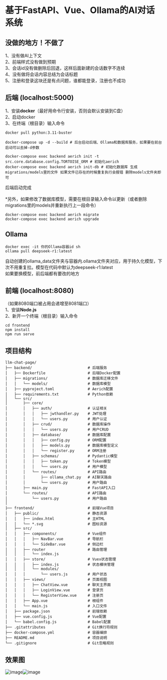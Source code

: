 # 基于FastAPI、Vue、Ollama的AI对话系统

## 没做的地方！不做了
1、没有做AI上下文\
2、前端样式没有做到预期\
3、会话id没有做删除后回退，这样后面新建的会话数字不连续\
4、没有做将会话内容总结为会话标题\
5、注册和登录这块还是有点问题，谁都能登录，注册也不成功
## 后端 (localhost:5000)
1、安装**docker**（最好用命令行安装，否则会默认安装到C盘）\
2、启动docker\
3、在终端（根目录）输入命令
```
docker pull python:3.11-buster

docker-compose up -d --build # 后台启动后端、Ollama和数据库服务，如果要在前台启动可以去掉-d参数

docker-compose exec backend aerich init -t src.core.database.config.TORTOISE_ORM # 初始化aerich
docker-compose exec backend aerich init-db # 初始化数据库 生成migrations/models里的文件 如果文件已存在的时候重复执行会报错 删除models文件夹即可
```
后端启动完成\
\
*另外，如果修改了数据库模型，需要在根目录输入命令以更新（或者删除migrations里的models并重新执行上一段命令）
```
docker-compose exec backend aerich migrate
docker-compose exec backend aerich upgrade
```
## Ollama
```
docker exec -it 你的Ollama容器id sh
ollama pull deepseek-r1:latest
```
自动创建的ollama_data文件夹与容器内.ollama文件夹对应，用于持久化模型，下次不用重复拉。模型在代码中默认为deepseek-r1:latest\
如果要换模型，前后端都有要改的地方
## 前端 (localhost:8080)
（如果8080端口被占用会递增至8081端口）\
1、安装**Node.js**\
2、新开一个终端（根目录）输入命令
```
cd frontend
npm install
npm run serve
```
## 项目结构
```
llm-chat-page/
├── backend/                         # 后端服务
│   ├── Dockerfile                   # 后端Docker配置
│   ├── migrations/                  # 数据库迁移文件
│   │   └── models/                  # 数据库模型
│   ├── pyproject.toml               # Aerich配置
│   ├── requirements.txt             # Python依赖
│   └── src/
│       ├── core/
│       │   ├── auth/                # 认证相关
│       │   │   ├── jwthandler.py    # JWT处理
│       │   │   └── users.py         # 用户认证
│       │   ├── crud/                # 数据库操作
│       │   │   └── users.py         # 用户CRUD
│       │   ├── database/            # 数据库配置
│       │   │   ├── config.py        # ORM配置
│       │   │   ├── models.py        # 数据库模型定义
│       │   │   └── register.py      # ORM注册
│       │   ├── schemas/             # Pydantic模型
│       │   │   ├── token.py         # Token模型
│       │   │   └── users.py         # 用户模型
│       │   └── routes/              # API路由
│       │       ├── ollama_chat.py   # AI聊天路由
│       │       └── users.py         # 用户路由
│       ├── main.py                  # FastAPI入口
│       └── routes/                  # API路由
│           └── users.py             # 用户路由
│
├── frontend/                        # 前端Vue项目
│   ├── public/                      # 静态资源
│   │   ├── index.html               # 主HTML
│   │   └── *.svg                    # 图标资源
│   ├── src/
│   │   ├── components/              # Vue组件
│   │   │   ├── NavBar.vue           # 导航栏
│   │   │   └── SideBar.vue          # 侧边栏
│   │   ├── router                   # 路由管理
│   │   │   └── index.js
│   │   ├── store/                   # Vuex状态管理
│   │   │   ├── index.js             # 状态模块管理
│   │   │   └── modules/
│   │   │       └── users.js         # 用户状态
│   │   ├── views/                   # 页面视图
│   │   │   ├── ChatView.vue         # 聊天主界面
│   │   │   ├── LoginView.vue        # 登录页
│   │   │   └── RegisterView.vue     # 注册页
│   │   ├── App.vue                  # 根组件
│   │   └── main.js                  # 入口文件
│   ├── package.json                 # 前端依赖
│   ├── vue.config.js                # Vue配置
│   └── babel.config.js              # Babel配置
├── .gitattributes                   # Git换行符规则
├── docker-compose.yml               # 容器编排
├── README.md                        # 项目说明
└── .gitignore                       # Git忽略规则
```
## 效果图
![image](https://github.com/user-attachments/assets/e3fc68f1-07fd-4b7d-ac6c-9c0d3c6625f6)![image](https://github.com/user-attachments/assets/d8463091-5d6b-4ca3-9a27-4f27d7c0bd76)

